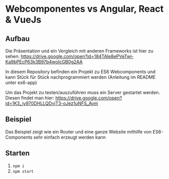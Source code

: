 # Webcomponentes vs Angular, React & VueJs

## Aufbau

Die Präsentation und ein Vergleich mit anderen Frameworks ist hier zu sehen: https://drive.google.com/open?id=184TAIe8ePVeTwj-Ka9bPEcP63k3B97b4woIcGB0g2AA

In diesem Repository befinden ein Projekt zu ES6 Webcomponents und kann Stück für Stück nachprogrammiert werden (Anleitung im README unter es6-app)

Um das Projekt zu testen/auszuführen muss ein Server gestartet werden. Diesen findet man hier: https://drive.google.com/open?id=1K3_jy970DHLLQDvjT3-oJez1uNFS_Aym

## Beispiel

Das Beispiel zeigt wie ein Router und eine ganze Website mithilfe von ES6-Components sehr einfach erzeugt werden kann

## Starten

1. `npm i`
2. `npm start`
